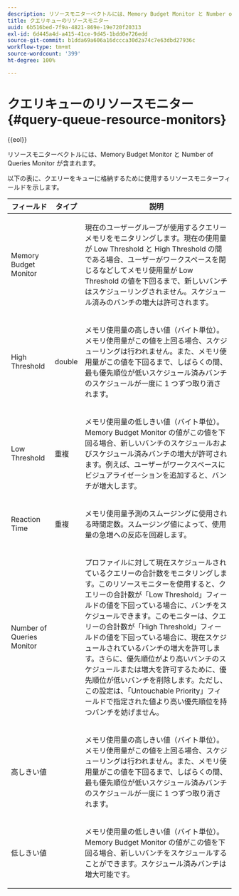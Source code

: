 ```yaml
---
description: リソースモニターベクトルには、Memory Budget Monitor と Number of Queries Monitor が含まれます。
title: クエリキューのリソースモニター
uuid: 6b516bed-7f9a-4821-869e-19e720f20313
exl-id: 6d445a4d-a415-41ce-9d45-1bdd0e726edd
source-git-commit: b1dda69a606a16dccca30d2a74c7e63dbd27936c
workflow-type: tm+mt
source-wordcount: '399'
ht-degree: 100%

---
```


# クエリキューのリソースモニター{#query-queue-resource-monitors}

{{eol}}

リソースモニターベクトルには、Memory Budget Monitor と Number of Queries Monitor が含まれます。

以下の表に、クエリーをキューに格納するために使用するリソースモニターフィールドを示します。

<table id="table_9991EED2647A460FACA2DC80D4973A8E"> 
 <thead> 
  <tr> 
   <th colname="col1" class="entry"> フィールド </th> 
   <th colname="col2" class="entry"> タイプ </th> 
   <th colname="col3" class="entry"> 説明 </th> 
  </tr> 
 </thead>
 <tbody> 
  <tr> 
   <td colname="col1"> <p>Memory Budget Monitor </p> </td> 
   <td colname="col2"> </td> 
   <td colname="col3"> <p>現在のユーザーグループが使用するクエリーメモリをモニタリングします。現在の使用量が Low Threshold と High Threshold の間である場合、ユーザーがワークスペースを閉じるなどしてメモリ使用量が Low Threshold の値を下回るまで、新しいバンチはスケジューリングされません。スケジュール済みのバンチの増大は許可されます。 </p> </td> 
  </tr> 
  <tr> 
   <td colname="col1"> <p>High Threshold </p> </td> 
   <td colname="col2"> <p>double </p> </td> 
   <td colname="col3"> <p>メモリ使用量の高しきい値（バイト単位）。メモリ使用量がこの値を上回る場合、スケジューリングは行われません。また、メモリ使用量がこの値を下回るまで、しばらくの間、最も優先順位が低いスケジュール済みバンチのスケジュールが一度に 1 つずつ取り消されます。 </p> </td> 
  </tr> 
  <tr> 
   <td colname="col1"> <p>Low Threshold </p> </td> 
   <td colname="col2"> <p>重複 </p> </td> 
   <td colname="col3"> <p>メモリ使用量の低しきい値（バイト単位）。<span class="wintitle">Memory Budget Monitor</span> の値がこの値を下回る場合、新しいバンチのスケジュールおよびスケジュール済みバンチの増大が許可されます。例えば、ユーザーがワークスペースにビジュアライゼーションを追加すると、バンチが増大します。 </p> </td> 
  </tr> 
  <tr> 
   <td colname="col1"> <p>Reaction Time </p> </td> 
   <td colname="col2"> <p>重複 </p> </td> 
   <td colname="col3"> <p>メモリ使用量予測のスムージングに使用される時間定数。スムージング値によって、使用量の急増への反応を回避します。 </p> </td> 
  </tr> 
  <tr> 
   <td colname="col1"> <p>Number of Queries Monitor </p> </td> 
   <td colname="col2"> </td> 
   <td colname="col3"> <p>プロファイルに対して現在スケジュールされているクエリーの合計数をモニタリングします。このリソースモニターを使用すると、クエリーの合計数が「Low Threshold」フィールドの値を下回っている場合に、バンチをスケジュールできます。このモニターは、クエリーの合計数が「High Threshold」フィールドの値を下回っている場合に、現在スケジュールされているバンチの増大を許可します。さらに、優先順位がより高いバンチのスケジュールまたは増大を許可するために、優先順位が低いバンチを削除します。ただし、この設定は、「Untouchable Priority」フィールドで指定された値より高い優先順位を持つバンチを妨げません。 </p> </td> 
  </tr> 
  <tr> 
   <td colname="col1"> <p>高しきい値 </p> </td> 
   <td colname="col2"> </td> 
   <td colname="col3"> <p>メモリ使用量の高しきい値（バイト単位）。メモリ使用量がこの値を上回る場合、スケジューリングは行われません。また、メモリ使用量がこの値を下回るまで、しばらくの間、最も優先順位が低いスケジュール済みバンチのスケジュールが一度に 1 つずつ取り消されます。 </p> </td> 
  </tr> 
  <tr> 
   <td colname="col1"> <p>低しきい値 </p> </td> 
   <td colname="col2"> </td> 
   <td colname="col3"> <p>メモリ使用量の低しきい値（バイト単位）。<span class="wintitle">Memory Budget Monitor</span> の値がこの値を下回る場合、新しいバンチをスケジュールすることができます。スケジュール済みバンチは増大可能です。 </p> </td> 
  </tr> 
 </tbody> 
</table>
